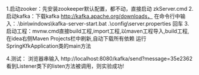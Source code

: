 1.启动zooker：先安装zookeeper默认配置，都不动，直接启动 zkServer.cmd
2.启动kafka：下载kafka http://kafka.apache.org/downloads， 在命令行中输入：.\bin\windows\kafka-server-start.bat .\config\server.properties   回车
3.启动工程：mvnw.cmd直接build工程,import工程,以maven工程导入,build工程,在idea右侧Maven Projects栏中刷新,自动下载所有依赖
  运行SpringKfkApplication类的main方法

4.测试： 浏览器串输入 http://localhost:8080/kafka/send?message=35e2362
  看到Listener类下的listen方法被调用，则实验成功!